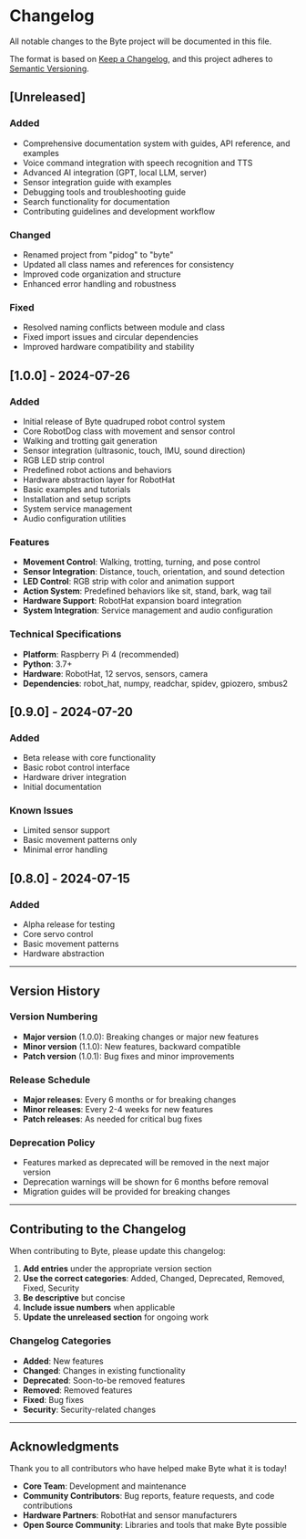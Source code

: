 # Changelog

All notable changes to the Byte project will be documented in this file.

The format is based on [Keep a Changelog](https://keepachangelog.com/en/1.0.0/),
and this project adheres to [Semantic Versioning](https://semver.org/spec/v2.0.0.html).

## [Unreleased]

### Added
- Comprehensive documentation system with guides, API reference, and examples
- Voice command integration with speech recognition and TTS
- Advanced AI integration (GPT, local LLM, server)
- Sensor integration guide with examples
- Debugging tools and troubleshooting guide
- Search functionality for documentation
- Contributing guidelines and development workflow

### Changed
- Renamed project from "pidog" to "byte"
- Updated all class names and references for consistency
- Improved code organization and structure
- Enhanced error handling and robustness

### Fixed
- Resolved naming conflicts between module and class
- Fixed import issues and circular dependencies
- Improved hardware compatibility and stability

## [1.0.0] - 2024-07-26

### Added
- Initial release of Byte quadruped robot control system
- Core RobotDog class with movement and sensor control
- Walking and trotting gait generation
- Sensor integration (ultrasonic, touch, IMU, sound direction)
- RGB LED strip control
- Predefined robot actions and behaviors
- Hardware abstraction layer for RobotHat
- Basic examples and tutorials
- Installation and setup scripts
- System service management
- Audio configuration utilities

### Features
- **Movement Control**: Walking, trotting, turning, and pose control
- **Sensor Integration**: Distance, touch, orientation, and sound detection
- **LED Control**: RGB strip with color and animation support
- **Action System**: Predefined behaviors like sit, stand, bark, wag tail
- **Hardware Support**: RobotHat expansion board integration
- **System Integration**: Service management and audio configuration

### Technical Specifications
- **Platform**: Raspberry Pi 4 (recommended)
- **Python**: 3.7+
- **Hardware**: RobotHat, 12 servos, sensors, camera
- **Dependencies**: robot_hat, numpy, readchar, spidev, gpiozero, smbus2

## [0.9.0] - 2024-07-20

### Added
- Beta release with core functionality
- Basic robot control interface
- Hardware driver integration
- Initial documentation

### Known Issues
- Limited sensor support
- Basic movement patterns only
- Minimal error handling

## [0.8.0] - 2024-07-15

### Added
- Alpha release for testing
- Core servo control
- Basic movement patterns
- Hardware abstraction

---

## Version History

### Version Numbering
- **Major version** (1.0.0): Breaking changes or major new features
- **Minor version** (1.1.0): New features, backward compatible
- **Patch version** (1.0.1): Bug fixes and minor improvements

### Release Schedule
- **Major releases**: Every 6 months or for breaking changes
- **Minor releases**: Every 2-4 weeks for new features
- **Patch releases**: As needed for critical bug fixes

### Deprecation Policy
- Features marked as deprecated will be removed in the next major version
- Deprecation warnings will be shown for 6 months before removal
- Migration guides will be provided for breaking changes

---

## Contributing to the Changelog

When contributing to Byte, please update this changelog:

1. **Add entries** under the appropriate version section
2. **Use the correct categories**: Added, Changed, Deprecated, Removed, Fixed, Security
3. **Be descriptive** but concise
4. **Include issue numbers** when applicable
5. **Update the unreleased section** for ongoing work

### Changelog Categories

- **Added**: New features
- **Changed**: Changes in existing functionality
- **Deprecated**: Soon-to-be removed features
- **Removed**: Removed features
- **Fixed**: Bug fixes
- **Security**: Security-related changes

---

## Acknowledgments

Thank you to all contributors who have helped make Byte what it is today!

- **Core Team**: Development and maintenance
- **Community Contributors**: Bug reports, feature requests, and code contributions
- **Hardware Partners**: RobotHat and sensor manufacturers
- **Open Source Community**: Libraries and tools that make Byte possible 